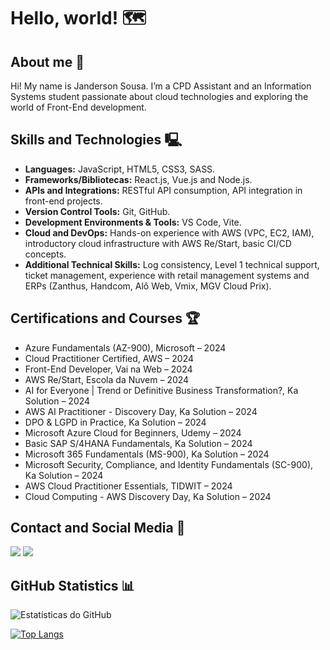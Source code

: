 # Hello, world! 🗺️

## About me 🚀
Hi! My name is Janderson Sousa. I’m a CPD Assistant and an Information Systems student passionate about cloud technologies and exploring the world of Front-End development.

## Skills and Technologies 🖳
- **Languages:** JavaScript, HTML5, CSS3, SASS.
- **Frameworks/Bibliotecas:** React.js, Vue.js and Node.js.
- **APIs and Integrations:** RESTful API consumption, API integration in front-end projects.
- **Version Control Tools:** Git, GitHub.
- **Development Environments & Tools:** VS Code, Vite.
- **Cloud and DevOps:** Hands-on experience with AWS (VPC, EC2, IAM), introductory cloud infrastructure with AWS Re/Start, basic CI/CD concepts.
- **Additional Technical Skills:** Log consistency, Level 1 technical support, ticket management, experience with retail management systems and ERPs (Zanthus, Handcom, Alô Web, Vmix, MGV Cloud Prix).


## Certifications and Courses 🏆
- Azure Fundamentals (AZ-900), Microsoft – 2024
- Cloud Practitioner Certified, AWS – 2024
- Front-End Developer, Vai na Web – 2024
- AWS Re/Start, Escola da Nuvem – 2024
- AI for Everyone | Trend or Definitive Business Transformation?, Ka Solution – 2024
- AWS AI Practitioner - Discovery Day, Ka Solution – 2024
- DPO & LGPD in Practice, Ka Solution – 2024
- Microsoft Azure Cloud for Beginners, Udemy – 2024
- Basic SAP S/4HANA Fundamentals, Ka Solution – 2024
- Microsoft 365 Fundamentals (MS-900), Ka Solution – 2024
- Microsoft Security, Compliance, and Identity Fundamentals (SC-900), Ka Solution – 2024
- AWS Cloud Practitioner Essentials, TIDWIT – 2024
- Cloud Computing - AWS Discovery Day, Ka Solution – 2024



## Contact and Social Media 📌
  <a href = "mailto:jandersonsouza_phn@hotmail.com"><img src="https://img.shields.io/badge/Microsoft_Outlook-0078D4?style=for-the-badge&logo=microsoft-outlook&logoColor=white" target="_blank"></a>
    <a href="https://www.linkedin.com/in/janderson-sousa-a23b5b1b4/" target="_blank"><img src="https://img.shields.io/badge/LinkedIn-0077B5?style=for-the-badge&logo=linkedin&logoColor=white" target="_blank"></a>

## GitHub Statistics 📊
![Estatísticas do GitHub](https://github-readme-stats.vercel.app/api?username=janacs&show_icons=true&theme=dracula)

[![Top Langs](https://github-readme-stats.vercel.app/api/top-langs/?username=janacs&&&layout=compact&theme=dracula)](https://github.com/janacs/github-readme-stats)





